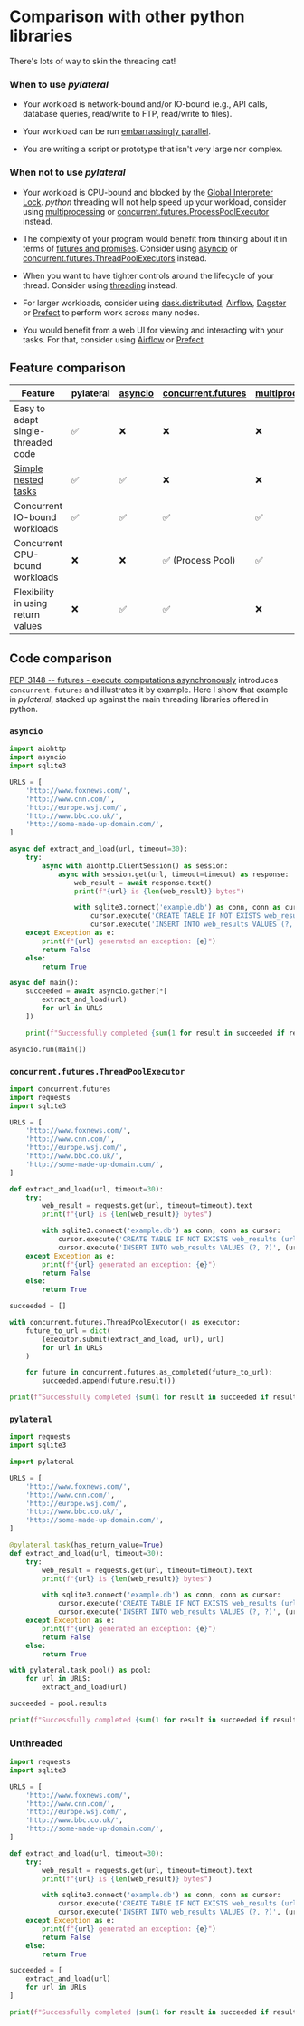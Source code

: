 Comparison with other python libraries
======================================

There's lots of way to skin the threading cat! 

### When to use *pylateral*

- Your workload is network-bound and/or IO-bound (e.g., API calls, database queries, read/write to FTP, read/write to files).

- Your workload can be run [embarrassingly parallel](https://en.wikipedia.org/wiki/Embarrassingly_parallel).

- You are writing a script or prototype that isn't very large nor complex.

### When not to use *pylateral*

- Your workload is CPU-bound and blocked by the [Global Interpreter Lock](https://en.wikipedia.org/wiki/CPython#Design). *python* threading will not help speed up your workload, consider using [multiprocessing](https://docs.python.org/3/library/multiprocessing.html) or [concurrent.futures.ProcessPoolExecutor](https://docs.python.org/3/library/concurrent.futures.html#processpoolexecutor) instead.

- The complexity of your program would benefit from thinking about it in terms of [futures and promises](https://en.wikipedia.org/wiki/Futures_and_promises). Consider using [asyncio](https://docs.python.org/3/library/asyncio.html) or [concurrent.futures.ThreadPoolExecutors](https://docs.python.org/3/library/concurrent.futures.html) instead.

- When you want to have tighter controls around the lifecycle of your thread. Consider using [threading](https://docs.python.org/3/library/threading.html) instead.

- For larger workloads, consider using [dask.distributed](https://distributed.dask.org/en/latest/#), [Airflow](https://airflow.apache.org/), [Dagster](https://github.com/dagster-io/dagster/) or [Prefect](https://www.prefect.io/) to perform work across many nodes.

- You would benefit from a web UI for viewing and interacting with your tasks. For that, consider using [Airflow](https://airflow.apache.org/) or [Prefect](https://www.prefect.io/).

Feature comparison
------------------

| Feature                            | pylateral | [asyncio](https://docs.python.org/3/library/asyncio.html) | [concurrent.futures](https://docs.python.org/3/library/concurrent.futures.html)       | [multiprocessing](https://docs.python.org/3/library/multiprocessing.html) | [threading](https://docs.python.org/3/library/threading.html) |
| ---------------------------------- | --------- | ------- | ------------------------ | --------------- | --------- |
| Easy to adapt single-threaded code | ✅         | ❌      | ❌                       | ❌              | ❌        |
| [Simple nested tasks](usage.md#working-with-nested-tasks)                | ✅         | ✅      | ❌                       | ❌              | ❌        |
| Concurrent IO-bound workloads      | ✅         | ✅      | ✅                       | ✅              | ✅        |
| Concurrent CPU-bound workloads     | ❌         | ❌      | ✅ (Process Pool)        | ✅              | ❌        |
| Flexibility in using return values | ❌         | ✅      | ✅                       | ❌              | ❌        |

Code comparison
----------

[PEP-3148 -- futures - execute computations asynchronously](https://www.python.org/dev/peps/pep-3148/#id13) introduces `concurrent.futures` and illustrates it by example. Here I show that example in *pylateral*, stacked up against the main threading libraries offered in python.

### `asyncio`

```python
import aiohttp
import asyncio
import sqlite3

URLS = [
    'http://www.foxnews.com/',
    'http://www.cnn.com/',
    'http://europe.wsj.com/',
    'http://www.bbc.co.uk/',
    'http://some-made-up-domain.com/',
]

async def extract_and_load(url, timeout=30):
    try:
        async with aiohttp.ClientSession() as session:
            async with session.get(url, timeout=timeout) as response:
                web_result = await response.text()
                print(f"{url} is {len(web_result)} bytes")

                with sqlite3.connect('example.db') as conn, conn as cursor:
                    cursor.execute('CREATE TABLE IF NOT EXISTS web_results (url text, length int);')
                    cursor.execute('INSERT INTO web_results VALUES (?, ?)', (url, len(web_result)))
    except Exception as e:
        print(f"{url} generated an exception: {e}")
        return False
    else:
        return True

async def main():
    succeeded = await asyncio.gather(*[
        extract_and_load(url)
        for url in URLS
    ])

    print(f"Successfully completed {sum(1 for result in succeeded if result)}")

asyncio.run(main())
```

### `concurrent.futures.ThreadPoolExecutor`

```python
import concurrent.futures
import requests
import sqlite3

URLS = [
    'http://www.foxnews.com/',
    'http://www.cnn.com/',
    'http://europe.wsj.com/',
    'http://www.bbc.co.uk/',
    'http://some-made-up-domain.com/',
]

def extract_and_load(url, timeout=30):
    try:
        web_result = requests.get(url, timeout=timeout).text
        print(f"{url} is {len(web_result)} bytes")

        with sqlite3.connect('example.db') as conn, conn as cursor:
            cursor.execute('CREATE TABLE IF NOT EXISTS web_results (url text, length int);')
            cursor.execute('INSERT INTO web_results VALUES (?, ?)', (url, len(web_result)))
    except Exception as e:
        print(f"{url} generated an exception: {e}")
        return False
    else:
        return True

succeeded = []

with concurrent.futures.ThreadPoolExecutor() as executor:
    future_to_url = dict(
        (executor.submit(extract_and_load, url), url)
        for url in URLS
    )

    for future in concurrent.futures.as_completed(future_to_url):
        succeeded.append(future.result())

print(f"Successfully completed {sum(1 for result in succeeded if result)}")
```

### `pylateral`

```python
import requests
import sqlite3

import pylateral

URLS = [
    'http://www.foxnews.com/',
    'http://www.cnn.com/',
    'http://europe.wsj.com/',
    'http://www.bbc.co.uk/',
    'http://some-made-up-domain.com/',
]

@pylateral.task(has_return_value=True)
def extract_and_load(url, timeout=30):
    try:
        web_result = requests.get(url, timeout=timeout).text
        print(f"{url} is {len(web_result)} bytes")

        with sqlite3.connect('example.db') as conn, conn as cursor:
            cursor.execute('CREATE TABLE IF NOT EXISTS web_results (url text, length int);')
            cursor.execute('INSERT INTO web_results VALUES (?, ?)', (url, len(web_result)))
    except Exception as e:
        print(f"{url} generated an exception: {e}")
        return False
    else:
        return True

with pylateral.task_pool() as pool:
    for url in URLS:
        extract_and_load(url)

succeeded = pool.results

print(f"Successfully completed {sum(1 for result in succeeded if result)}")
```

### Unthreaded

```python
import requests
import sqlite3

URLS = [
    'http://www.foxnews.com/',
    'http://www.cnn.com/',
    'http://europe.wsj.com/',
    'http://www.bbc.co.uk/',
    'http://some-made-up-domain.com/',
]

def extract_and_load(url, timeout=30):
    try:
        web_result = requests.get(url, timeout=timeout).text
        print(f"{url} is {len(web_result)} bytes")

        with sqlite3.connect('example.db') as conn, conn as cursor:
            cursor.execute('CREATE TABLE IF NOT EXISTS web_results (url text, length int);')
            cursor.execute('INSERT INTO web_results VALUES (?, ?)', (url, len(web_result)))
    except Exception as e:
        print(f"{url} generated an exception: {e}")
        return False
    else:
        return True

succeeded = [
    extract_and_load(url)
    for url in URLs
]

print(f"Successfully completed {sum(1 for result in succeeded if result)}")
```
